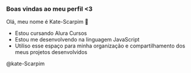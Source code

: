 ### Boas vindas ao meu perfil <3

Olá, meu nome é Kate-Scarpim 👋

- Estou cursando Alura Cursos
- Estou me desenvolvendo na linguagem JavaScript
- Utiliso esse espaço para minha organização e compartilhamento dos meus projetos desenvolvidos

@kate-Scarpim
